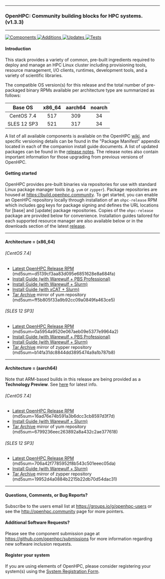 
---

### OpenHPC: Community building blocks for HPC systems. (v1.3.3)

---

[![Components](https://img.shields.io/badge/components%20available-77-green.svg) ](https://github.com/openhpc/ohpc/wiki/Component-List-v1.3.3)
[![Additions](https://img.shields.io/badge/new%20additions-2-blue.svg) ](https://github.com/openhpc/ohpc/releases/tag/v1.3.3.GA)
[![Updates](https://img.shields.io/badge/updates-27%25-lightgrey.svg) ](https://github.com/openhpc/ohpc/releases/tag/v1.3.3.GA)
[![Tests](https://img.shields.io/badge/tests%20passing-100%25-brightgreen.svg) ](http://test.openhpc.community:8080/job/1.3.x/view/1.3.3/)


#### Introduction

This stack provides a variety of common, pre-built ingredients required to
deploy and manage an HPC Linux cluster including provisioning tools, resource
management, I/O clients, runtimes, development tools, and a variety of
scientific libraries.

The compatible OS version(s) for this release and the total number of
pre-packaged binary RPMs available per architecture type are summarized as follows:

Base OS     | x86_64  | aarch64  | noarch
:---:       | :---:   | :---:    | :---:
CentOS 7.4  | 517     | 309      | 34
SLES 12 SP3 | 521     | 317      | 34

A list of all available components is available on the OpenHPC
[wiki](https://github.com/openhpc/ohpc/wiki/Component-List-v1.3.3), and
specific versioning details can be found in the "Package Manifest" appendix
located in each of the companion install guide documents. A list of updated
packages can be found in the [release
notes](https://github.com/openhpc/ohpc/releases/tag/v1.3.3.GA). The release
notes also contain important information for those upgrading from previous
versions of OpenHPC.

#### Getting started

OpenHPC provides pre-built binaries via repositories for use with standard
Linux package manager tools (e.g. ```yum``` or ```zypper```). Package
repositories are housed at https://build.openhpc.community. To get started, you
can enable an OpenHPC repository locally through installation of an
```ohpc-release``` RPM which includes gpg keys for package signing and defines
the URL locations for [base] and [update] package repositories. Copies of the
```ohpc-release``` package are provided below for convenience. Installation guides 
tailored for each supported resource manager are also available below or in
the downloads section of the latest
[release](https://github.com/openhpc/ohpc/releases/tag/v1.3.3.GA).

---

#### Architecture = (x86_64)

###### [CentOS 7.4]
* [Latest OpenHPC Release RPM](https://github.com/openhpc/ohpc/releases/download/v1.3.GA/ohpc-release-1.3-1.el7.x86_64.rpm) (md5sum=d5139cf3aa83d095e6851628e8a684fa)
* [Install Guide (with Warewulf + PBS Professional)](https://github.com/openhpc/ohpc/releases/download/v1.3.3.GA/Install_guide-CentOS7-Warewulf-PBSPro-1.3.3-x86_64.pdf)
* [Install Guide (with Warewulf + Slurm)](https://github.com/openhpc/ohpc/releases/download/v1.3.3.GA/Install_guide-CentOS7-Warewulf-SLURM-1.3.3-x86_64.pdf)
* [Install Guide (with xCAT + Slurm)](https://github.com/openhpc/ohpc/releases/download/v1.3.3.GA/Install_guide-CentOS7-xCAT-SLURM-1.3.3-x86_64.pdf)
* [Tar Archive](http://build.openhpc.community/dist/1.3.3/OpenHPC-1.3.3.CentOS_7.x86_64.tar) mirror of yum repository (md5sum=ff5b805f33a9b92cc09a0849fa463ce5)

###### [SLES 12 SP3]
* [Latest OpenHPC Release RPM](https://github.com/openhpc/ohpc/releases/download/v1.3.GA/ohpc-release-1.3-1.sle12.x86_64.rpm) (md5sum=0a5954a9520e067aeb09e5377e9964a2)
* [Install Guide (with Warewulf + PBS Professional)](https://github.com/openhpc/ohpc/releases/download/v1.3.3.GA/Install_guide-SLE_12-Warewulf-PBSPro-1.3.3-x86_64.pdf)
* [Install Guide (with Warewulf + Slurm)](https://github.com/openhpc/ohpc/releases/download/v1.3.3.GA/Install_guide-SLE_12-Warewulf-SLURM-1.3.3-x86_64.pdf)
* [Tar Archive](http://build.openhpc.community/dist/1.3.3/OpenHPC-1.3.3.SLE_12.x86_64.tar) mirror of zypper repository (md5sum=b14fa31dc8844dd3895474a9a1b787b8)

---

#### Architecture = (aarch64)

Note that ARM-based builds in this release are being provided as a **Technology Preview**. See [here](https://github.com/openhpc/ohpc/wiki/ARM-Tech-Preview) for latest info.

###### [CentOS 7.4]
* [Latest OpenHPC Release RPM](https://github.com/openhpc/ohpc/releases/download/v1.3.GA/ohpc-release-1.3-1.el7.aarch64.rpm) (md5sum=16ad76e74b591a3b6dcc3cb8597d3f7d)
* [Install Guide (with Warewulf + Slurm)](https://github.com/openhpc/ohpc/releases/download/v1.3.3.GA/Install_guide-CentOS7-Warewulf-SLURM-1.3.3-aarch64.pdf)
* [Tar Archive](http://build.openhpc.community/dist/1.3.3/OpenHPC-1.3.3.CentOS_7.aarch64.tar) mirror of yum repository (md5sum=6799236eec263892a8a432c2ae377618)

###### [SLES 12 SP3]
* [Latest OpenHPC Release RPM](https://github.com/openhpc/ohpc/releases/download/v1.3.GA/ohpc-release-1.3-1.sle12.aarch64.rpm) (md5sum=706a42f7785952f8b543c501eeec05da)
* [Install Guide (with Warewulf + Slurm)](https://github.com/openhpc/ohpc/releases/download/v1.3.3.GA/Install_guide-SLE_12-Warewulf-SLURM-1.3.3-aarch64.pdf)
* [Tar Archive](http://build.openhpc.community/dist/1.3.3/OpenHPC-1.3.3.SLE_12.aarch64.tar) mirror of zypper repository (md5sum=19952d4a0884b2215b22db70d54dac31)

---

#### Questions, Comments, or Bug Reports?

Subscribe to the users email list at https://groups.io/g/openhpc-users or see
the http://openhpc.community page for more pointers.

#### Additional Software Requests?

Please see the component submission page at
https://github.com/openhpc/submissions for more information regarding new
software inclusion requests.

#### Register your system

If you are using elements of OpenHPC, please consider registering your
system(s) using the [System Registration
Form](https://drive.google.com/open?id=1KvFM5DONJigVhOlmDpafNTDDRNTYVdolaYYzfrHkOWI).



